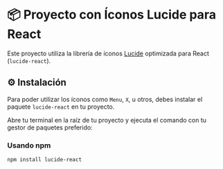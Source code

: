 # 📦 Proyecto con Íconos Lucide para React

Este proyecto utiliza la librería de íconos [Lucide](https://lucide.dev/) optimizada para React (`lucide-react`).

## ⚙️ Instalación

Para poder utilizar los íconos como `Menu`, `X`, u otros, debes instalar el paquete `lucide-react` en tu proyecto.

Abre tu terminal en la raíz de tu proyecto y ejecuta el comando con tu gestor de paquetes preferido:

### Usando npm
```bash
npm install lucide-react


